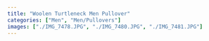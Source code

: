 ```yaml
---
title: "Woolen Turtleneck Men Pullover"
categories: ["Men", "Men/Pullovers"]
images: ["./IMG_7478.JPG", "./IMG_7480.JPG", "./IMG_7481.JPG"]
---
```

